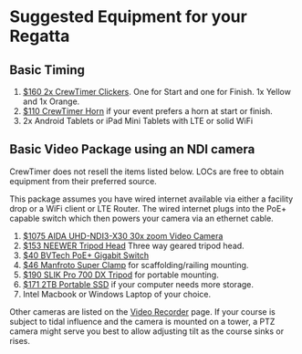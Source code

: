 # Suggested Equipment for your Regatta

## Basic Timing

1. [$160 2x CrewTimer Clickers](https://www.ebay.com/itm/284203833727?mkcid=16&mkevt=1&mkrid=711-127632-2357-0&ssspo=owmzbom4r2i&sssrc=2047675&ssuid=8mnCHnGtRgq&var=585700090989&widget_ver=artemis&media=COPY). One for Start and one for Finish.  1x Yellow and 1x Orange.
2. [$110 CrewTimer Horn](https://www.ebay.com/itm/285257431393?mkcid=16&mkevt=1&mkrid=711-127632-2357-0&ssspo=owmzbom4r2i&sssrc=2047675&ssuid=8mnCHnGtRgq&var=587137568080&widget_ver=artemis&media=COPY) if your event prefers a horn at start or finish.
3. 2x Android Tablets or iPad Mini Tablets with LTE or solid WiFi

## Basic Video Package using an NDI camera

CrewTimer does not resell the items listed below.  LOCs are free to obtain equipment from their preferred source.

This package assumes you have wired internet available via either a facility drop or a WiFi client or LTE Router.  The wired internet plugs into the PoE+ capable switch which then powers your camera via an ethernet cable.

1. [$1075 AIDA UHD-NDI3-X30 30x zoom Video Camera](https://www.bhphotovideo.com/c/product/1776614-REG/aida_imaging_uhd_ndi3_x30_uhd_4k_60_ndihx3_ip_srt_hdmi_poe.html)
2. [$153 NEEWER Tripod Head](https://amzn.to/4cq5cpn) Three way geared tripod head.
3. [$40 BVTech PoE+ Gigabit Switch](https://amzn.to/3QSzwkt)
4. [$46 Manfroto Super Clamp](https://amzn.to/4bNIYO1) for scaffolding/railing mounting.
5. [$190 SLIK Pro 700 DX Tripod](https://amzn.to/3KO2ZIP) for portable mounting.
6. [$171 2TB Portable SSD](https://amzn.to/3Rvhghm) if your computer needs more storage.
7. Intel Macbook or Windows Laptop of your choice.

Other cameras are listed on the [Video Recorder](../video-recorder/VideoRecorder.md) page.  If your course is subject to tidal influence and the camera is mounted on a tower, a PTZ camera might serve you best to allow adjusting tilt as the course sinks or rises.
